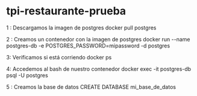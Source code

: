 # tpi-restaurante-prueba
1 : Descargamos la imagen de postgres
docker pull postgres

2 : Creamos un contenedor con la imagen de postgres
docker run --name postgres-db -e POSTGRES_PASSWORD=mipassword -d postgres

3: Verificamos si está corriendo
docker ps

4: Accedemos al bash de nuestro contenedor
docker exec -it postgres-db psql -U postgres

5 : Creamos la base de datos
CREATE DATABASE mi_base_de_datos